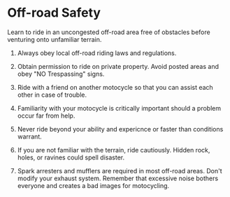 # Off-road Safety

Learn to ride in an uncongested off-road area free of obstacles before venturing onto unfamiliar terrain.

1. Always obey local off-road riding laws and regulations.

2. Obtain permission to ride on private property. Avoid posted areas and obey "NO Trespassing" signs.

3. Ride with a friend on another motocycle so that you can assist each other in case of trouble.

4. Familiarity with your motocycle is critically important should a problem occur far from help.

5. Never ride beyond your ability and expericnce or faster than conditions warrant.

6. If you are not familiar with the terrain, ride cautiously. Hidden rock, holes, or ravines could spell disaster.

7. Spark arresters and mufflers are required in most off-road areas. Don't modify your exhaust system. Remember that excessive noise bothers everyone and creates a bad images for motocycling.

